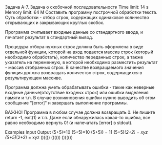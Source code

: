 Задача A-7. Задача о скобочной последовательности
Time limit:	14 s
Memory limit:	64 M
Составить программу построчной обработки текста. Суть обработки - отбор строк, содержащих одинаковое количество открывающих и закрывающих круглых скобок.

Программа считывает входные данные со стандартного ввода, и печатает результат в стандартный вывод.

Процедура отбора нужных строк должна быть оформлена в виде отдельной функции, которой на вход подается массив строк (который необходимо обработать), количество переданных строк, а также указатель на переменную, в которой необходимо разместить результат - массив отобранных строк.
В качестве возвращаемого значения функция должна возвращать количество строк, содержащихся в результирующем массиве.

Программа должна уметь обрабатывать ошибки - такие как неверные входные данные(отсутствие входных строк) или ошибки выделения памяти и т.п.
В случае возникновения ошибки нужно выводить об этом сообщение "[error]" и завершать выполнение программы.

ВАЖНО! Программа в любом случае должна возвращать 0. Не пишите return -1, exit(1) и т.п. Даже если обнаружилась какая-то ошибка, все равно необходимо вернуть 0! (и напечатать [error] в stdout).

Examples
Input                       Output
(5+5)=10                    (5+5)=10
(5+5)) = 11                 (5+5)*(2+2) = xyz
(5+5)*(2+2) = xyz           ()(())
()(())
()((())

